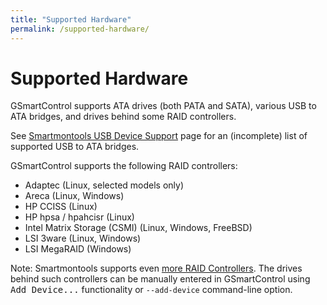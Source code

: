 ```yaml
---
title: "Supported Hardware"
permalink: /supported-hardware/
---
```


# Supported Hardware

GSmartControl supports ATA drives (both PATA and SATA), various USB to
ATA bridges, and drives behind some RAID controllers.

See [Smartmontools USB Device Support](https://www.smartmontools.org/wiki/Supported_USB-Devices)
page for an (incomplete) list of supported USB to ATA bridges.

GSmartControl supports the following RAID controllers:
- Adaptec (Linux, selected models only)
- Areca (Linux, Windows)
- HP CCISS (Linux)
- HP hpsa / hpahcisr (Linux)
- Intel Matrix Storage (CSMI) (Linux, Windows, FreeBSD)
- LSI 3ware (Linux, Windows)
- LSI MegaRAID (Windows)

Note: Smartmontools supports even
[more RAID Controllers](https://www.smartmontools.org/wiki/Supported_RAID-Controllers).
The drives behind such controllers can be manually entered in GSmartControl using
<tt>Add Device...</tt> functionality or `--add-device` command-line option.
